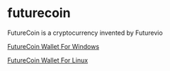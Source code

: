 # futurecoin
FutureCoin is a cryptocurrency invented by Futurevio


[FutureCoin Wallet For Windows](https://github.com/futurevio/futurecoin/raw/main/wallet/futurecoin-qt-windows.zip)


[FutureCoin Wallet For Linux](https://github.com/futurevio/futurecoin/raw/main/wallet/futurecoin-qt-linux.tar.gz)
